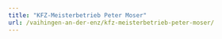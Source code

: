 ```yaml
---
title: "KFZ-Meisterbetrieb Peter Moser"
url: /vaihingen-an-der-enz/kfz-meisterbetrieb-peter-moser/
---
```

